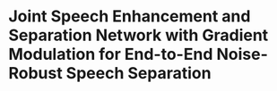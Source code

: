 # Joint Speech Enhancement and Separation Network with Gradient Modulation for End-to-End Noise-Robust Speech Separation
